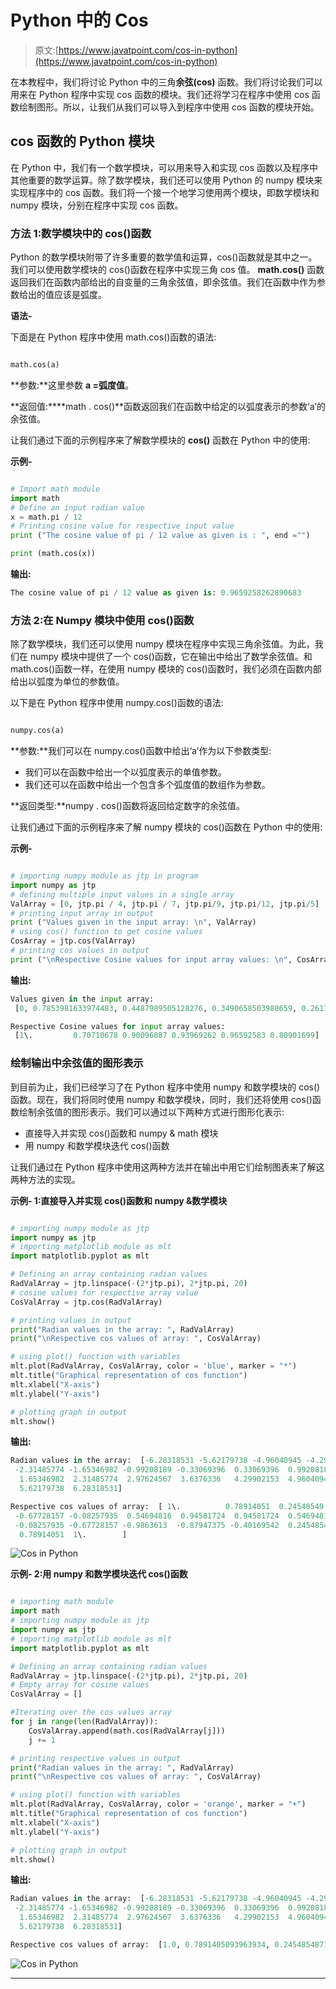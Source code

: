 # Python 中的 Cos

> 原文:[https://www.javatpoint.com/cos-in-python](https://www.javatpoint.com/cos-in-python)

在本教程中，我们将讨论 Python 中的三角**余弦(cos)** 函数。我们将讨论我们可以用来在 Python 程序中实现 cos 函数的模块。我们还将学习在程序中使用 cos 函数绘制图形。所以，让我们从我们可以导入到程序中使用 cos 函数的模块开始。

## cos 函数的 Python 模块

在 Python 中，我们有一个数学模块，可以用来导入和实现 cos 函数以及程序中其他重要的数学运算。除了数学模块，我们还可以使用 Python 的 numpy 模块来实现程序中的 cos 函数。我们将一个接一个地学习使用两个模块，即数学模块和 numpy 模块，分别在程序中实现 cos 函数。

### 方法 1:数学模块中的 cos()函数

Python 的数学模块附带了许多重要的数学值和运算，cos()函数就是其中之一。我们可以使用数学模块的 cos()函数在程序中实现三角 cos 值。 **math.cos()** 函数返回我们在函数内部给出的自变量的三角余弦值，即余弦值。我们在函数中作为参数给出的值应该是弧度。

**语法-**

下面是在 Python 程序中使用 math.cos()函数的语法:

```py

math.cos(a)

```

**参数:**这里参数 **a =弧度值**。

**返回值:****math . cos()**函数返回我们在函数中给定的以弧度表示的参数‘a’的余弦值。

让我们通过下面的示例程序来了解数学模块的 **cos()** 函数在 Python 中的使用:

**示例-**

```py

# Import math module
import math
# Define an input radian value
x = math.pi / 12
# Printing cosine value for respective input value
print ("The cosine value of pi / 12 value as given is : ", end ="")  

print (math.cos(x))

```

**输出:**

```py
The cosine value of pi / 12 value as given is: 0.9659258262890683

```

### 方法 2:在 Numpy 模块中使用 cos()函数

除了数学模块，我们还可以使用 numpy 模块在程序中实现三角余弦值。为此，我们在 numpy 模块中提供了一个 cos()函数，它在输出中给出了数学余弦值。和 math.cos()函数一样，在使用 numpy 模块的 cos()函数时，我们必须在函数内部给出以弧度为单位的参数值。

以下是在 Python 程序中使用 numpy.cos()函数的语法:

```py

numpy.cos(a)

```

**参数:**我们可以在 numpy.cos()函数中给出‘a’作为以下参数类型:

*   我们可以在函数中给出一个以弧度表示的单值参数。
*   我们还可以在函数中给出一个包含多个弧度值的数组作为参数。

**返回类型:**numpy . cos()函数将返回给定数字的余弦值。

让我们通过下面的示例程序来了解 numpy 模块的 cos()函数在 Python 中的使用:

**示例-**

```py

# importing numpy module as jtp in program
import numpy as jtp
# defining multiple input values in a single array
ValArray = [0, jtp.pi / 4, jtp.pi / 7, jtp.pi/9, jtp.pi/12, jtp.pi/5]
# printing input array in output
print ("Values given in the input array: \n", ValArray)
# using cos() function to get cosine values
CosArray = jtp.cos(ValArray)
# printing cos values in output
print ("\nRespective Cosine values for input array values: \n", CosArray)

```

**输出:**

```py
Values given in the input array: 
 [0, 0.7853981633974483, 0.4487989505128276, 0.3490658503988659, 0.2617993877991494, 0.6283185307179586]

Respective Cosine values for input array values: 
 [1\.         0.70710678 0.90096887 0.93969262 0.96592583 0.80901699]

```

### 绘制输出中余弦值的图形表示

到目前为止，我们已经学习了在 Python 程序中使用 numpy 和数学模块的 cos()函数。现在，我们将同时使用 numpy 和数学模块，同时，我们还将使用 cos()函数绘制余弦值的图形表示。我们可以通过以下两种方式进行图形化表示:

*   直接导入并实现 cos()函数和 numpy & math 模块
*   用 numpy 和数学模块迭代 cos()函数

让我们通过在 Python 程序中使用这两种方法并在输出中用它们绘制图表来了解这两种方法的实现。

**示例- 1:直接导入并实现 cos()函数和 numpy &数学模块**

```py

# importing numpy module as jtp
import numpy as jtp
# importing matplotlib module as mlt
import matplotlib.pyplot as mlt

# Defining an array containing radian values
RadValArray = jtp.linspace(-(2*jtp.pi), 2*jtp.pi, 20)
# cosine values for respective array value
CosValArray = jtp.cos(RadValArray)

# printing values in output
print("Radian values in the array: ", RadValArray)
print("\nRespective cos values of array: ", CosValArray)

# using plot() function with variables
mlt.plot(RadValArray, CosValArray, color = 'blue', marker = "*")
mlt.title("Graphical representation of cos function")
mlt.xlabel("X-axis")
mlt.ylabel("Y-axis")

# plotting graph in output
mlt.show()

```

**输出:**

```py
Radian values in the array:  [-6.28318531 -5.62179738 -4.96040945 -4.29902153 -3.6376336  -2.97624567
 -2.31485774 -1.65346982 -0.99208189 -0.33069396  0.33069396  0.99208189
  1.65346982  2.31485774  2.97624567  3.6376336   4.29902153  4.96040945
  5.62179738  6.28318531]

Respective cos values of array:  [ 1\.          0.78914051  0.24548549 -0.40169542 -0.87947375 -0.9863613
 -0.67728157 -0.08257935  0.54694816  0.94581724  0.94581724  0.54694816
 -0.08257935 -0.67728157 -0.9863613  -0.87947375 -0.40169542  0.24548549
  0.78914051  1\.        ]

```

![Cos in Python](img/190fa3cab7fb04165685089929b44cc7.png)

**示例- 2:用 numpy 和数学模块迭代 cos()函数**

```py

# importing math module
import math
# importing numpy module as jtp
import numpy as jtp
# importing matplotlib module as mlt
import matplotlib.pyplot as mlt

# Defining an array containing radian values
RadValArray = jtp.linspace(-(2*jtp.pi), 2*jtp.pi, 20)
# Empty array for cosine values
CosValArray = []

#Iterating over the cos values array
for j in range(len(RadValArray)): 
    CosValArray.append(math.cos(RadValArray[j])) 
    j += 1

# printing respective values in output
print("Radian values in the array: ", RadValArray)
print("\nRespective cos values of array: ", CosValArray)

# using plot() function with variables
mlt.plot(RadValArray, CosValArray, color = 'orange', marker = "+")
mlt.title("Graphical representation of cos function")
mlt.xlabel("X-axis")
mlt.ylabel("Y-axis")

# plotting graph in output
mlt.show()

```

**输出:**

```py
Radian values in the array:  [-6.28318531 -5.62179738 -4.96040945 -4.29902153 -3.6376336  -2.97624567
 -2.31485774 -1.65346982 -0.99208189 -0.33069396  0.33069396  0.99208189
  1.65346982  2.31485774  2.97624567  3.6376336   4.29902153  4.96040945
  5.62179738  6.28318531]

Respective cos values of array:  [1.0, 0.7891405093963934, 0.2454854871407988, -0.40169542465296987, -0.8794737512064891, -0.9863613034027223, -0.6772815716257412, -0.08257934547233249, 0.5469481581224268, 0.9458172417006346, 0.9458172417006346, 0.5469481581224268, -0.0825793454723316, -0.6772815716257405, -0.9863613034027223, -0.8794737512064893, -0.40169542465296987, 0.2454854871407988, 0.7891405093963934, 1.0]

```

![Cos in Python](img/25e611fa55f3450a1371865fc645edc1.png)

* * *